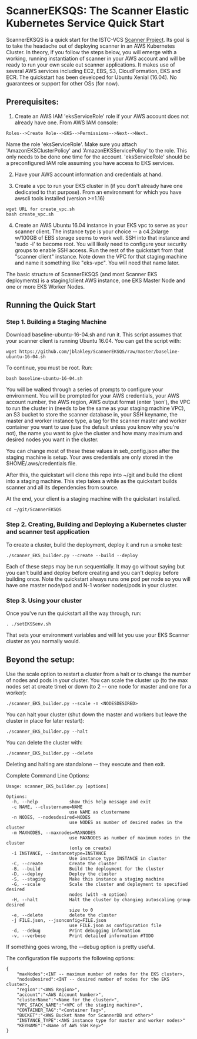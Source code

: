 # ScannerEKSQS: The Scanner Elastic Kubernetes Service Quick Start
ScannerEKSQS is a quick start for the ISTC-VCS [Scanner Project](https://github.com/scanner-research/scanner). Its goal is to take  the headache out of deploying scanner in an AWS Kubernetes Cluster. In theory, if you follow the steps below, you will emerge with a working, running instantiation of scanner in your AWS account and will be ready to run your own scale out scanner applications. It makes use of several AWS services including EC2, EBS, S3, CloudFormation, EKS and ECR. The quickstart has been developed for Ubuntu Xenial (16.04). No guarantees or support for other OSs (for now).

## Prerequisites: 

 1. Create an AWS IAM 'eksServiceRole' role if your AWS account does not already have one. From AWS IAM console:

```
Roles-->Create Role-->EKS-->Permissions-->Next-->Next. 
```

Name the role 'eksServiceRole'. Make sure you attach 'AmazonEKSClusterPolicy' and 'AmazonEKSServicePolicy' to the role. This only needs to be done one time for the account. 'eksServiceRole' should be a preconfigured IAM role assuming you have access to EKS services.

 2. Have your AWS account information and credentials at hand.
 
 3. Create a vpc to run your EKS cluster in (if you don't already have one dedicated to that purpose). From an environment for which you have awscli tools installed (version >=1.16)
 
```
wget URL for create_vpc.sh
bash create_vpc.sh
```

 4. Create an AWS Ubuntu 16.04 instance in your EKS vpc to serve as your scanner client. The instance type is your choice -- a c4.2xlarge w/100GB of EBS storage seems to work well. SSH into that instance and 'sudo -i' to become root. You will likely need to configure your security groups to enable SSH access. Run the rest of the quickstart from that "scanner client" instance. Note down the VPC for that staging machine and name it something like "eks-vpc". You will need that name later.

The basic structure of ScannerEKSQS (and most Scanner EKS deployments) is a staging/client AWS instance, one EKS Master Node and one or more EKS Worker Nodes.

## Running the Quick Start

### Step 1. Building a Staging Machine
Download baseline-ubuntu-16-04.sh and run it. This script assumes that your scanner client is running Ubuntu 16.04. You can get the script with:

```
wget https://github.com/jblakley/ScannerEKSQS/raw/master/baseline-ubuntu-16-04.sh
```

To continue, you must be root. Run:

```
bash baseline-ubuntu-16-04.sh 
```
You will be walked through a series of prompts to configure your environment. You will be prompted for your AWS credentials, your AWS account number, the AWS region, AWS output format (enter 'json'), the VPC to run the cluster in (needs to be the same as your staging machine VPC), an S3 bucket to store the scanner database in, your SSH keyname, the master and worker instance type, a tag for the scanner master and worker container you want to use (use the default unless you know why you're not), the name you want to give the cluster and how many maximum and desired nodes you want in the cluster. 

You can change most of these these values in seb_config.json after the staging machine is setup. Your aws credentials are only stored in the $HOME/.aws/credentials file.

After this, the quickstart will clone this repo into ~/git and build the client into a staging machine. This step takes a while as the quickstart builds scanner and all its dependencies from source.

At the end, your client is a staging machine with the quickstart installed.

```
cd ~/git/ScannerEKSQS
```

### Step 2. Creating, Building and Deploying a Kubernetes cluster and scanner test application
To create a cluster, build the deployment, deploy it and run a smoke test:

```
./scanner_EKS_builder.py --create --build --deploy
```

Each of these steps may be run sequentially. It may go without saying but you can't build and deploy before creating and you can't deploy before building once. Note the quickstart always runs one pod per node so you will have one master node/pod and N-1 worker nodes/pods in your cluster.

### Step 3. Using your cluster
Once you've run the quickstart all the way through, run:

```
. ./setEKSSenv.sh
```

That sets your environment variables and will let you use your EKS Scanner cluster as you normally would.

## Beyond the setup:
Use the scale option to restart a cluster from a halt or to change the number of nodes and pods in your cluster. You can scale the cluster up (to the max nodes set at create time) or down (to 2 -- one node for master and one for a worker):

```
./scanner_EKS_builder.py --scale -n <NODESDESIRED>
```

You can halt your cluster (shut down the master and workers but leave the cluster in place for later restart):

```
./scanner_EKS_builder.py --halt
```

You can delete the cluster with:

```
./scanner_EKS_builder.py --delete
```
Deleting and halting are standalone -- they execute and then exit. 

Complete Command Line Options:

```
Usage: scanner_EKS_builder.py [options]

Options:
  -h, --help            show this help message and exit
  -c NAME, --clustername=NAME
                        use NAME as clustername
  -n NODES, --nodesdesired=NODES
                        use NODES as number of desired nodes in the cluster
  -m MAXNODES, --maxnodes=MAXNODES
                        use MAXNODES as number of maximum nodes in the cluster
                        (only on create)
  -i INSTANCE, --instancetype=INSTANCE
                        Use instance type INSTANCE in cluster
  -C, --create          Create the cluster
  -B, --build           Build the deployment for the cluster
  -D, --deploy          Deploy the cluster
  -S, --staging         Make this instance a staging machine
  -G, --scale           Scale the cluster and deployment to specified desired
                        nodes (with -n option)
  -H, --halt            Halt the cluster by changing autoscaling group desired
                        size to 0
  -e, --delete          delete the cluster
  -j FILE.json, --jsonconfig=FILE.json
                        use FILE.json as configuration file
  -d, --debug           Print debugging information
  -v, --verbose         Print detailed information #TODO
```

If something goes wrong, the --debug option is pretty useful.

The configuration file supports the following options:

```
{
	"maxNodes":<INT -- maximum number of nodes for the EKS cluster>,
	"nodesDesired":<INT -- desired number of nodes for the EKS cluster>,
	"region":"<AWS Region>",
	"account":"<AWS Account Number>",
	"clusterName":"<Name for the cluster>",
	"VPC_STACK_NAME":"<VPC of the staging machine>",
	"CONTAINER_TAG":"<Container Tag>",
	"BUCKET":"<AWS Bucket Name for ScannerDB and other>"
	"INSTANCE_TYPE":<AWS instance type for master and worker nodes>"
	"KEYNAME":"<Name of AWS SSH Key>"
}
```
